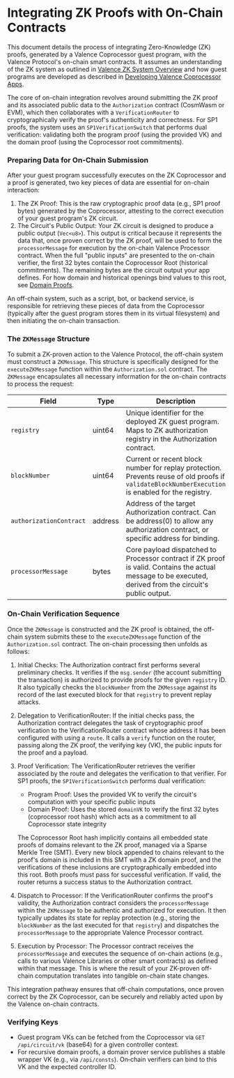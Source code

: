 # Integrating ZK Proofs with On-Chain Contracts

This document details the process of integrating Zero-Knowledge (ZK) proofs, generated by a Valence Coprocessor guest program, with the Valence Protocol's on-chain smart contracts. It assumes an understanding of the ZK system as outlined in [Valence ZK System Overview](./01_system_overview.md) and how guest programs are developed as described in [Developing Valence Coprocessor Apps](./02_developing_coprocessor_apps.md).

The core of on-chain integration revolves around submitting the ZK proof and its associated public data to the `Authorization` contract (CosmWasm or EVM), which then collaborates with a `VerificationRouter` to cryptographically verify the proof's authenticity and correctness. For SP1 proofs, the system uses an `SP1VerificationSwitch` that performs dual verification: validating both the program proof (using the provided VK) and the domain proof (using the Coprocessor root commitments).

### Preparing Data for On-Chain Submission

After your guest program successfully executes on the ZK Coprocessor and a proof is generated, two key pieces of data are essential for on-chain interaction:

1. The ZK Proof: This is the raw cryptographic proof data (e.g., SP1 proof bytes) generated by the Coprocessor, attesting to the correct execution of your guest program's ZK circuit.
2. The Circuit's Public Output: Your ZK circuit is designed to produce a public output (`Vec<u8>`). This output is critical because it represents the data that, once proven correct by the ZK proof, will be used to form the `processorMessage` for execution by the on-chain Valence Processor contract. When the full "public inputs" are presented to the on-chain verifier, the first 32 bytes contain the Coprocessor Root (historical commitments). The remaining bytes are the circuit output your app defines. For how domain and historical openings bind values to this root, see [Domain Proofs](./08_domain_proofs.md).

An off-chain system, such as a script, bot, or backend service, is responsible for retrieving these pieces of data from the Coprocessor (typically after the guest program stores them in its virtual filesystem) and then initiating the on-chain transaction.

### The `ZKMessage` Structure

To submit a ZK-proven action to the Valence Protocol, the off-chain system must construct a `ZKMessage`. This structure is specifically designed for the `executeZKMessage` function within the `Authorization.sol` contract. The `ZKMessage` encapsulates all necessary information for the on-chain contracts to process the request:

| Field | Type | Description |
|-------|------|-------------|
| `registry` | uint64 | Unique identifier for the deployed ZK guest program. Maps to ZK authorization registry in the Authorization contract. |
| `blockNumber` | uint64 | Current or recent block number for replay protection. Prevents reuse of old proofs if `validateBlockNumberExecution` is enabled for the registry. |
| `authorizationContract` | address | Address of the target Authorization contract. Can be address(0) to allow any authorization contract, or specific address for binding. |
| `processorMessage` | bytes | Core payload dispatched to Processor contract if ZK proof is valid. Contains the actual message to be executed, derived from the circuit's public output. |

### On-Chain Verification Sequence

Once the `ZKMessage` is constructed and the ZK proof is obtained, the off-chain system submits these to the `executeZKMessage` function of the `Authorization.sol` contract. The on-chain processing then unfolds as follows:

1. Initial Checks: The Authorization contract first performs several preliminary checks. It verifies if the `msg.sender` (the account submitting the transaction) is authorized to provide proofs for the given `registry` ID. It also typically checks the `blockNumber` from the `ZKMessage` against its record of the last executed block for that `registry` to prevent replay attacks.

2. Delegation to VerificationRouter: If the initial checks pass, the Authorization contract delegates the task of cryptographic proof verification to the VerificationRouter contract whose address it has been configured with using a `route`. It calls a `verify` function on the router, passing along the ZK proof, the verifying key (VK), the public inputs for the proof and a payload.

3. Proof Verification: The VerificationRouter retrieves the verifier associated by the route and delegates the verification to that verifier. For SP1 proofs, the `SP1VerificationSwitch` performs dual verification:
   - Program Proof: Uses the provided VK to verify the circuit's computation with your specific public inputs
   - Domain Proof: Uses the stored `domainVK` to verify the first 32 bytes (coprocessor root hash) which acts as a commitment to all Coprocessor state integrity
   
   The Coprocessor Root hash implicitly contains all embedded state proofs of domains relevant to the ZK proof, managed via a Sparse Merkle Tree (SMT). Every new block appended to chains relevant to the proof's domain is included in this SMT with a ZK domain proof, and the verifications of these inclusions are cryptographically embedded into this root. Both proofs must pass for successful verification. If valid, the router returns a success status to the Authorization contract.

4. Dispatch to Processor: If the VerificationRouter confirms the proof's validity, the Authorization contract considers the `processorMessage` within the `ZKMessage` to be authentic and authorized for execution. It then typically updates its state for replay protection (e.g., storing the `blockNumber` as the last executed for that `registry`) and dispatches the `processorMessage` to the appropriate Valence Processor contract.

5. Execution by Processor: The Processor contract receives the `processorMessage` and executes the sequence of on-chain actions (e.g., calls to various Valence Libraries or other smart contracts) as defined within that message. This is where the result of your ZK-proven off-chain computation translates into tangible on-chain state changes.

This integration pathway ensures that off-chain computations, once proven correct by the ZK Coprocessor, can be securely and reliably acted upon by the Valence on-chain contracts.

### Verifying Keys

- Guest program VKs can be fetched from the Coprocessor via `GET /api/circuit/vk` (base64) for a given controller context.
- For recursive domain proofs, a domain prover service publishes a stable wrapper VK (e.g., via `/api/consts`). On‑chain verifiers can bind to this VK and the expected controller ID.
